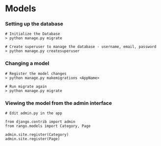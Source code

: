 # Models

### Setting up the database

```
# Initialize the Database
> python manage.py migrate

# Create superuser to manage the database - username, email, password
> python manage.py createsuperuser
```

### Changing a model

```
# Register the model changes
> python manage.py makemigrations <AppName>

# Run migrate again
> python manage.py migrate
```

### Viewing the model from the admin interface

```
# Edit admin.py in the app

from django.contrib import admin
from rango.models import Category, Page

admin.site.register(Category)
admin.site.register(Page)
```




